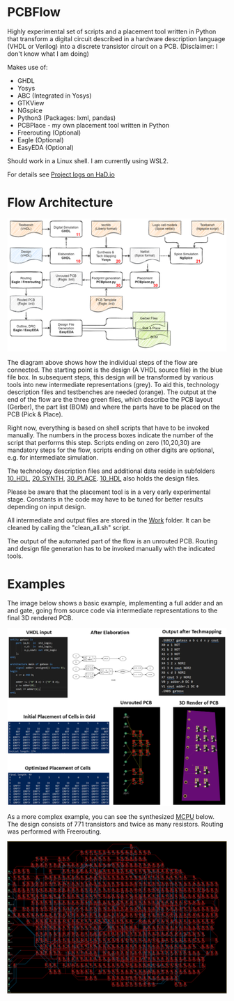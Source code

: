# PCBFlow

Highly experimental set of scripts and a placement tool written in Python that transform a digital circuit described in a hardware description language (VHDL or Verilog) into a discrete transistor circuit on a PCB. (Disclaimer: I don't know what I am doing)

Makes use of:
-   GHDL
-   Yosys 
-   ABC (Integrated in Yosys)
-   GTKView
-   NGspice
-   Python3 (Packages: lxml, pandas)
-   PCBPlace - my own placement tool written in Python
-   Freerouting (Optional)
-   Eagle (Optional)
-   EasyEDA (Optional)

Should work in a Linux shell. I am currently using WSL2. 

For details see [Project logs on HaD.io](https://hackaday.io/project/180839-vhdlverilog-to-discrete-logic-flow)

# Flow Architecture

![Flow Architecture](Images/flow_numbered.png)

The diagram above shows how the individual steps of the flow are connected. The starting point is the design (A VHDL source file) in the blue file box. In subsequent steps, this design will be transformed by various tools into new intermediate representations (grey). To aid this, technology description files and testbenches are needed (orange). The output at the end of the flow are the three green files, which describe the PCB layout (Gerber), the part list (BOM) and where the parts have to be placed on the PCB (Pick & Place).

Right now, everything is based on shell scripts that have to be invoked manually. The numbers in the process boxes indicate the number of the script that performs this step. Scripts ending on zero (10,20,30) are mandatory steps for the flow, scripts ending on other digits are optional, e.g. for intermediate simulation.

The technology description files and additional data reside in subfolders [10_HDL](10_HDL/), [20_SYNTH](20_SYNTH/), [30_PLACE](30_PLACE/). [10_HDL](10_HDL/) also holds the design files.

Please be aware that the placement tool is in a very early experimental stage. Constants in the code may have to be tuned for better results depending on input design.

All intermediate and output files are stored in the [Work](Work/) folder. It can be cleaned by calling the "clean_all.sh" script.

The output of the automated part of the flow is an unrouted PCB. Routing and design file generation has to be invoked manually with the indicated tools. 

# Examples

The image below shows a basic example, implementing a full adder and an and gate, going from source code via intermediate representations to the final 3D rendered PCB.

![Example](Images/example.png)

As a more complex example, you can see the synthesized [MCPU](https://github.com/cpldcpu/MCPU) below. The design consists of 771 transistors and twice as many resistors. Routing was performed with Freerouting. 

![MCPU](Images/mcpu_routed.png)



